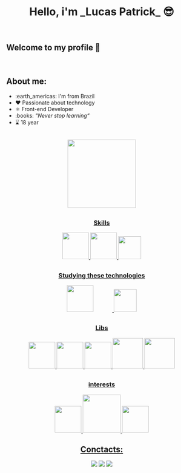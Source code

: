 <div align='center'><h1>Hello, i'm _Lucas Patrick_ 😎</h1></div>

<br>

## Welcome to my profile 👋

<br>
<div>
<h2> About me: </h2> 
  <ul>
    <li> :earth_americas: I'm from Brazil
    <li> ❤️ Passionate about technology 
    <li> ⚛️ Front-end Developer
    <li> :books: <cite><em>&ldquo;Never stop learning&ldquo;</em></cite> 
    <li> ⌛ 18 year </li>
  </ul>
</div>

<br />

<div align="center">
<a href="https://github.com/Patrick-D-Lucas/">
  <img height="180em" src="https://github-readme-stats.vercel.app/api/top-langs/?username=Patrick-D-Lucas&layout=compact&langs_count=7&theme=dracula"/>

</div>

##

<div align="center">
  <h3>Skills</h3>
  <img src="https://cdn.jsdelivr.net/gh/devicons/devicon/icons/html5/html5-original-wordmark.svg" width="70px "/>
  <img src="https://cdn.jsdelivr.net/gh/devicons/devicon/icons/css3/css3-original-wordmark.svg" width="70px "/>
  <img src="https://cdn.jsdelivr.net/gh/devicons/devicon/icons/javascript/javascript-original.svg" width="60px " />
  
  ##
  <h3>Studying these technologies</h3>
  <img src="https://cdn.jsdelivr.net/gh/devicons/devicon/icons/react/react-original-wordmark.svg" style="width:70px; margin-right: 50px;"/>
  <img src="https://cdn.jsdelivr.net/gh/devicons/devicon/icons/typescript/typescript-original.svg" width="60px "/>
  
   ##
  <h3>Libs</h3>
  <img src="https://cdn.jsdelivr.net/gh/devicons/devicon/icons/sass/sass-original.svg" width="70px "/>
  <img src="https://cdn.jsdelivr.net/gh/devicons/devicon/icons/babel/babel-original.svg" width="70px "/>
  <img src="https://cdn.jsdelivr.net/gh/devicons/devicon/icons/webpack/webpack-original.svg" width="70px " />
  <img src="https://styled-components.com/logo.png" width="80px" />
  <img src="https://pics.freeicons.io/uploads/icons/png/9267873881551942642-512.png" width="80px" />
  
  ##
  <h3>interests</h3>
  <img src="https://cdn.jsdelivr.net/gh/devicons/devicon/icons/nextjs/nextjs-original.svg" width="70px"/>
  <img src="https://cdn.jsdelivr.net/gh/devicons/devicon/icons/nodejs/nodejs-original-wordmark.svg" width="100px "/>
  <img src="https://cdn.jsdelivr.net/gh/devicons/devicon/icons/postgresql/postgresql-original-wordmark.svg" width="70px "/>
  
 
</div>

##

<div align="center">
  <h2> Conctacts: </h2> 
  <a href="https://www.instagram.com/patricks.zip/" target="_blank"><img src="https://img.shields.io/badge/-Instagram-%23E4405F?style=for-the-badge&logo=instagram&logoColor=white" target="_blank"></a>
  <a href="https://www.linkedin.com/in/patrick-lsilva/" target="_blank"><img src="https://img.shields.io/badge/-LinkedIn-%230077B5?style=for-the-badge&logo=linkedin&logoColor=white" target="_blank"></a>
  <a href = "mailto:lucas.patrick.lsilva@gmail.com"><img src="https://img.shields.io/badge/Gmail-D14836?style=for-the-badge&logo=gmail&logoColor=white" target="_blank"></a>
</div>
